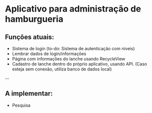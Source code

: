# Aplicativo para administração de hamburgueria

## Funções atuais:
- Sistema de login (to-do: Sistema de autenticação com níveis)
- Lembrar dados de login/informações
- Página com informações do lanche usando RecycleView
- Cadastro de lanche dentro do próprio aplicativo, usando API. (Caso esteja sem conexão, utiliza banco de dados local)

--

## A implementar:
- Pesquisa
